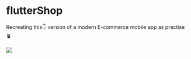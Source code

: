 # flutterShop

Recreating this👇 version of a modern E-commerce mobile app as practise 🪴
<br/><br/>
![](https://github.com/CKanja/flutterShop/blob/main/intro.gif)
